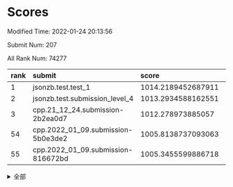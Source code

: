 # Scores

Modified Time: 2022-01-24 20:13:56

Submit Num: 207

All Rank Num: 74277

| rank |               submit               |       score        |       sigma        | pk_num |
| :--- | :--------------------------------- | :----------------- | :----------------- | :----- |
| 1    | jsonzb.test.test_1                 | 1014.2189452687911 | 0.8312445068860369 | 1434   |
| 2    | jsonzb.test.submission_level_4     | 1013.2934588162551 | 0.807326512470467  | 1438   |
| 3    | cpp.21_12_24.submission-2b2ea0d7   | 1012.278973885057  | 0.8052452594611682 | 1432   |
| 54   | cpp.2022_01_09.submission-5b0e3de2 | 1005.8138737093063 | 0.7185404285734966 | 1440   |
| 55   | cpp.2022_01_09.submission-816672bd | 1005.3455599886718 | 0.7144243085674173 | 1438   |


<details>
<summary>全部</summary>

| rank |                 submit                 |       score        |       sigma        | pk_num |
| :--- | :------------------------------------- | :----------------- | :----------------- | :----- |
| 1    | jsonzb.test.test_1                     | 1014.2189452687911 | 0.8312445068860369 | 1434   |
| 2    | jsonzb.test.submission_level_4         | 1013.2934588162551 | 0.807326512470467  | 1438   |
| 3    | cpp.21_12_24.submission-2b2ea0d7       | 1012.278973885057  | 0.8052452594611682 | 1432   |
| 4    | gobigger.level_3.submission_level_3_1  | 1011.9955377684923 | 0.8036028786116327 | 1439   |
| 5    | gobigger.level_3.submission_level_3_0  | 1011.3240655179645 | 0.7973554561411659 | 1438   |
| 6    | gobigger.level_3.submission_level_3_6  | 1011.1320278756655 | 0.7936215473089215 | 1433   |
| 7    | gobigger.level_3.submission_level_3_10 | 1011.0763554189792 | 0.7585907391833508 | 1437   |
| 8    | gobigger.level_3.submission_level_3_30 | 1010.9923933154653 | 0.7743744251249752 | 1439   |
| 9    | gobigger.level_3.submission_level_3_7  | 1010.9062923698842 | 0.7804320175617748 | 1432   |
| 10   | gobigger.level_3.submission_level_3_4  | 1010.6608148019126 | 0.7926075165551175 | 1434   |
| 11   | gobigger.level_3.submission_level_3_28 | 1010.6262287707797 | 0.7530233632289718 | 1439   |
| 12   | gobigger.level_3.submission_level_3_29 | 1010.5530691612012 | 0.7591729152903367 | 1431   |
| 13   | gobigger.level_3.submission_level_3_45 | 1010.5486206849422 | 0.7657292603380719 | 1434   |
| 14   | gobigger.level_3.submission_level_3_8  | 1010.5472357550553 | 0.755844295720842  | 1435   |
| 15   | gobigger.level_3.submission_level_3_34 | 1010.5017074389547 | 0.7670375733339414 | 1425   |
| 16   | gobigger.level_3.submission_level_3_21 | 1010.4432789727963 | 0.7735654850024231 | 1433   |
| 17   | gobigger.level_3.submission_level_3_38 | 1010.2665959986401 | 0.7766216029351204 | 1431   |
| 18   | gobigger.level_3.submission_level_3_15 | 1010.2107929991204 | 0.744015248313566  | 1434   |
| 19   | gobigger.level_3.submission_level_3_41 | 1010.1942986690559 | 0.7513663125927076 | 1439   |
| 20   | gobigger.level_3.submission_level_3_33 | 1010.168049056659  | 0.7642925258405594 | 1432   |
| 21   | gobigger.level_3.submission_level_3_39 | 1010.0786595817143 | 0.7547826807817223 | 1437   |
| 22   | gobigger.level_3.submission_level_3_13 | 1009.9796140038221 | 0.7664808982949539 | 1435   |
| 23   | gobigger.level_3.submission_level_3_47 | 1009.9225770328048 | 0.7561518760760935 | 1432   |
| 24   | gobigger.level_3.submission_level_3_14 | 1009.8428600804662 | 0.7623437398719802 | 1435   |
| 25   | gobigger.level_3.submission_level_3_2  | 1009.8375793732869 | 0.7452249007756573 | 1437   |
| 26   | gobigger.level_3.submission_level_3_31 | 1009.8298236627321 | 0.7591445618815951 | 1434   |
| 27   | gobigger.level_3.submission_level_3_27 | 1009.8014610827111 | 0.765990184185507  | 1437   |
| 28   | gobigger.level_3.submission_level_3_26 | 1009.731732333827  | 0.7459579916549803 | 1432   |
| 29   | gobigger.level_3.submission_level_3_19 | 1009.6630783484547 | 0.7339930355077526 | 1437   |
| 30   | gobigger.level_3.submission_level_3_36 | 1009.6272194197602 | 0.7642629147912633 | 1432   |
| 31   | gobigger.level_3.submission_level_3_49 | 1009.6085627578469 | 0.7549773476088398 | 1437   |
| 32   | gobigger.level_3.submission_level_3_35 | 1009.5305189869825 | 0.7231877340172244 | 1435   |
| 33   | gobigger.level_3.submission_level_3_37 | 1009.524693646184  | 0.7525617110502967 | 1430   |
| 34   | gobigger.level_3.submission_level_3_17 | 1009.4826638850757 | 0.7531793028394382 | 1437   |
| 35   | gobigger.level_3.submission_level_3_44 | 1009.4314542005436 | 0.7454787418718631 | 1433   |
| 36   | gobigger.level_3.submission_level_3_43 | 1009.3530265143697 | 0.7666141130188092 | 1437   |
| 37   | gobigger.level_3.submission_level_3_3  | 1009.2738651743828 | 0.7400881756127418 | 1435   |
| 38   | gobigger.level_3.submission_level_3_11 | 1009.2492665236338 | 0.7604911102208397 | 1438   |
| 39   | gobigger.level_3.submission_level_3_46 | 1009.2391263071942 | 0.736920235625204  | 1435   |
| 40   | gobigger.level_3.submission_level_3_48 | 1009.2014030141237 | 0.766984204184604  | 1436   |
| 41   | gobigger.level_3.submission_level_3_40 | 1009.189859567057  | 0.7339673100019641 | 1438   |
| 42   | gobigger.level_3.submission_level_3_5  | 1009.0853077782533 | 0.7752634215411304 | 1437   |
| 43   | gobigger.level_3.submission_level_3_16 | 1008.9872552170007 | 0.7389749231022354 | 1437   |
| 44   | gobigger.level_3.submission_level_3_42 | 1008.9635491486865 | 0.7458197719443267 | 1441   |
| 45   | gobigger.level_3.submission_level_3_12 | 1008.9351900321112 | 0.7702693657358906 | 1437   |
| 46   | gobigger.level_3.submission_level_3_20 | 1008.9275375073671 | 0.761321347697251  | 1434   |
| 47   | gobigger.level_3.submission_level_3_32 | 1008.8807049728733 | 0.7472486704258027 | 1437   |
| 48   | gobigger.level_3.submission_level_3_25 | 1008.8388450261289 | 0.7414442675519446 | 1429   |
| 49   | gobigger.level_3.submission_level_3_23 | 1008.7093285842514 | 0.7623662281483268 | 1433   |
| 50   | gobigger.level_3.submission_level_3_24 | 1008.7066550655483 | 0.7612878154971583 | 1437   |
| 51   | gobigger.level_3.submission_level_3_9  | 1008.2581156560905 | 0.7480160229530199 | 1439   |
| 52   | gobigger.level_3.submission_level_3_22 | 1007.9563607980728 | 0.7449447057470512 | 1437   |
| 53   | gobigger.level_3.submission_level_3_18 | 1007.4862302039166 | 0.7423222375990015 | 1440   |
| 54   | cpp.2022_01_09.submission-5b0e3de2     | 1005.8138737093063 | 0.7185404285734966 | 1440   |
| 55   | cpp.2022_01_09.submission-816672bd     | 1005.3455599886718 | 0.7144243085674173 | 1438   |
| 56   | gobigger.level_1.submission_level_1_6  | 1005.2012090580135 | 0.7150257542374681 | 1438   |
| 57   | gobigger.level_1.submission_level_1_32 | 1004.8731800350353 | 0.7064109687302996 | 1438   |
| 58   | gobigger.level_1.submission_level_1_23 | 1004.842527906945  | 0.7312664095609929 | 1440   |
| 59   | gobigger.level_1.submission_level_1_35 | 1004.6807411339204 | 0.7215055405181984 | 1435   |
| 60   | gobigger.level_1.submission_level_1_2  | 1004.3298080839608 | 0.7183128227640627 | 1431   |
| 61   | gobigger.level_1.submission_level_1_46 | 1004.2593650699986 | 0.7107257285778826 | 1434   |
| 62   | gobigger.level_1.submission_level_1_41 | 1004.2038550128103 | 0.7096755522552007 | 1437   |
| 63   | gobigger.level_1.submission_level_1_7  | 1004.0072185116561 | 0.7131493704851382 | 1431   |
| 64   | gobigger.level_1.submission_level_1_28 | 1003.9827078603095 | 0.7265329729332912 | 1435   |
| 65   | gobigger.level_1.submission_level_1_34 | 1003.9025292730479 | 0.7160284097898415 | 1437   |
| 66   | gobigger.level_1.submission_level_1_43 | 1003.8747287705348 | 0.7129725427773316 | 1435   |
| 67   | gobigger.level_1.submission_level_1_12 | 1003.8495433786187 | 0.7278406515859144 | 1430   |
| 68   | gobigger.level_1.submission_level_1_10 | 1003.8434413179933 | 0.7146421206145475 | 1433   |
| 69   | gobigger.level_1.submission_level_1_5  | 1003.7763642925433 | 0.7128302659829959 | 1435   |
| 70   | gobigger.level_1.submission_level_1_20 | 1003.7313536433301 | 0.7194511032353957 | 1433   |
| 71   | gobigger.level_1.submission_level_1_49 | 1003.6993806220673 | 0.7115835793584976 | 1435   |
| 72   | gobigger.level_1.submission_level_1_48 | 1003.6758574464862 | 0.7156756728234583 | 1441   |
| 73   | gobigger.level_1.submission_level_1_40 | 1003.6392291934828 | 0.7120657597836367 | 1428   |
| 74   | gobigger.level_1.submission_level_1_19 | 1003.6317996617986 | 0.7136791681941534 | 1439   |
| 75   | gobigger.level_1.submission_level_1_26 | 1003.62102945958   | 0.7285986908553365 | 1439   |
| 76   | gobigger.level_1.submission_level_1_37 | 1003.6088247007439 | 0.7154220668702282 | 1434   |
| 77   | gobigger.level_1.submission_level_1_1  | 1003.567608223123  | 0.711595830708491  | 1433   |
| 78   | gobigger.level_1.submission_level_1_42 | 1003.4383894312019 | 0.7278958206873678 | 1437   |
| 79   | gobigger.level_1.submission_level_1_3  | 1003.3898327141358 | 0.718681258508883  | 1439   |
| 80   | gobigger.level_1.submission_level_1_38 | 1003.3824353980633 | 0.719617490837212  | 1435   |
| 81   | gobigger.level_1.submission_level_1_47 | 1003.3041993703446 | 0.7190962360091232 | 1436   |
| 82   | gobigger.level_1.submission_level_1_36 | 1003.2980218781588 | 0.7059380125382053 | 1434   |
| 83   | gobigger.level_1.submission_level_1_13 | 1003.2848734328383 | 0.7246196804269622 | 1430   |
| 84   | gobigger.level_1.submission_level_1_14 | 1003.2260065494703 | 0.7130183129494829 | 1435   |
| 85   | gobigger.level_1.submission_level_1_22 | 1003.0901175323195 | 0.708932066545466  | 1438   |
| 86   | gobigger.level_1.submission_level_1_33 | 1003.0804209060892 | 0.7131378189680325 | 1435   |
| 87   | gobigger.level_1.submission_level_1_21 | 1003.0169795259734 | 0.7154852870567837 | 1434   |
| 88   | gobigger.level_1.submission_level_1_45 | 1002.9878378185125 | 0.7279848966103064 | 1433   |
| 89   | gobigger.level_1.submission_level_1_4  | 1002.9833706047509 | 0.7035563509945807 | 1437   |
| 90   | gobigger.level_1.submission_level_1_16 | 1002.9787889796462 | 0.7178244351283952 | 1435   |
| 91   | gobigger.level_1.submission_level_1_9  | 1002.9575768757625 | 0.705366520339338  | 1439   |
| 92   | gobigger.level_1.submission_level_1_0  | 1002.9271551665933 | 0.7093029872163983 | 1434   |
| 93   | gobigger.level_1.submission_level_1_15 | 1002.9146997418993 | 0.7176264977620004 | 1435   |
| 94   | gobigger.level_1.submission_level_1_29 | 1002.8039736743401 | 0.7215117515220721 | 1436   |
| 95   | gobigger.level_1.submission_level_1_8  | 1002.7515593162393 | 0.7028357272530353 | 1435   |
| 96   | gobigger.level_1.submission_level_1_27 | 1002.7498958164219 | 0.7125180315671646 | 1436   |
| 97   | gobigger.level_1.submission_level_1_24 | 1002.7366773455154 | 0.7122483292654423 | 1438   |
| 98   | gobigger.level_1.submission_level_1_31 | 1002.7299159440205 | 0.7075886794863625 | 1438   |
| 99   | gobigger.level_1.submission_level_1_25 | 1002.6909096313883 | 0.7087067211064232 | 1435   |
| 100  | gobigger.level_1.submission_level_1_11 | 1002.6889099786138 | 0.7061849126874837 | 1437   |
| 101  | gobigger.level_1.submission_level_1_18 | 1002.5070604054896 | 0.7141369223259182 | 1437   |
| 102  | gobigger.level_1.submission_level_1_44 | 1002.4302099073982 | 0.7132642394486373 | 1433   |
| 103  | gobigger.level_1.submission_level_1_30 | 1002.3182258511576 | 0.7136087173815381 | 1436   |
| 104  | gobigger.level_1.submission_level_1_17 | 1001.9129203729472 | 0.7176420143772716 | 1428   |
| 105  | gobigger.level_1.submission_level_1_39 | 1001.7760258931845 | 0.7073403197066028 | 1431   |
| 106  | gobigger.random.submission_random_14   | 997.4546823923192  | 0.7045667648639068 | 1438   |
| 107  | gobigger.random.submission_random_48   | 997.3475225470912  | 0.707074166816023  | 1436   |
| 108  | gobigger.random.submission_random_33   | 997.0281796534116  | 0.7055469824712141 | 1435   |
| 109  | gobigger.random.submission_random_24   | 996.802600060121   | 0.7180486772039657 | 1434   |
| 110  | gobigger.random.submission_random_18   | 996.7401459035706  | 0.7095759285342134 | 1432   |
| 111  | gobigger.random.submission_random_20   | 996.6310410891431  | 0.7022055389917924 | 1437   |
| 112  | gobigger.random.submission_random_16   | 996.5203241224708  | 0.7007314429592828 | 1439   |
| 113  | gobigger.random.submission_random_27   | 996.5062761355799  | 0.7098680082205178 | 1435   |
| 114  | gobigger.random.submission_random_1    | 996.4894167316963  | 0.718008829507406  | 1433   |
| 115  | gobigger.random.submission_random_25   | 996.4107760304694  | 0.7038532001575188 | 1441   |
| 116  | gobigger.random.submission_random_43   | 996.302561968215   | 0.7315462005857916 | 1435   |
| 117  | gobigger.random.submission_random_8    | 996.2514407143523  | 0.7146766844667437 | 1437   |
| 118  | gobigger.random.submission_random_7    | 996.2357967747944  | 0.7186837553837725 | 1432   |
| 119  | gobigger.random.submission_random_47   | 996.1942316935291  | 0.7412976987928548 | 1436   |
| 120  | gobigger.random.submission_random_23   | 996.1075081677063  | 0.7171452291017364 | 1429   |
| 121  | gobigger.random.submission_random_19   | 996.0726728778453  | 0.720019142804688  | 1439   |
| 122  | gobigger.random.submission_random_45   | 996.0619588606852  | 0.7188123593364585 | 1440   |
| 123  | gobigger.random.submission_random_22   | 996.0612800274723  | 0.709829803477667  | 1433   |
| 124  | gobigger.random.submission_random_44   | 995.9673457501406  | 0.7238991009909563 | 1438   |
| 125  | gobigger.random.submission_random_21   | 995.9639313889049  | 0.7007832902613959 | 1433   |
| 126  | gobigger.random.submission_random_39   | 995.9301254101507  | 0.7073574676054206 | 1431   |
| 127  | gobigger.random.submission_random_6    | 995.9186790661142  | 0.7126139134672921 | 1431   |
| 128  | gobigger.random.submission_random_3    | 995.9126534691396  | 0.7211815642342272 | 1435   |
| 129  | gobigger.random.submission_random_13   | 995.8681242280813  | 0.7185106122970338 | 1434   |
| 130  | gobigger.random.submission_random_4    | 995.8584515770576  | 0.7370486586125192 | 1436   |
| 131  | gobigger.random.submission_random_41   | 995.8483667299028  | 0.7108516020114554 | 1434   |
| 132  | gobigger.random.submission_random_30   | 995.8153336467226  | 0.7042422525730184 | 1439   |
| 133  | gobigger.random.submission_random_0    | 995.7576879205146  | 0.7155653007135155 | 1436   |
| 134  | gobigger.random.submission_random_42   | 995.7563905928449  | 0.6992331186384213 | 1438   |
| 135  | gobigger.random.submission_random_28   | 995.6009785637482  | 0.7073287205780647 | 1436   |
| 136  | gobigger.random.submission_random_31   | 995.5495750832595  | 0.7121002328189799 | 1430   |
| 137  | gobigger.random.submission_random_17   | 995.525721189279   | 0.7185468308165822 | 1437   |
| 138  | gobigger.random.submission_random_46   | 995.4548482389281  | 0.7214333799870177 | 1440   |
| 139  | gobigger.random.submission_random_29   | 995.4497633658684  | 0.7035031454817254 | 1432   |
| 140  | gobigger.random.submission_random_15   | 995.4196093259839  | 0.7024664499154    | 1435   |
| 141  | gobigger.random.submission_random_10   | 995.3664257783669  | 0.7109931855377887 | 1436   |
| 142  | gobigger.random.submission_random_49   | 995.336756036236   | 0.7120045514636082 | 1431   |
| 143  | gobigger.random.submission_random_37   | 995.258124040367   | 0.7351171417948134 | 1438   |
| 144  | gobigger.random.submission_random_5    | 995.1848703275156  | 0.7229362814228139 | 1432   |
| 145  | gobigger.random.submission_random_36   | 995.1625968348898  | 0.7091193999759052 | 1438   |
| 146  | gobigger.random.submission_random_34   | 995.1576867795302  | 0.7203770708161745 | 1437   |
| 147  | gobigger.random.submission_random_32   | 995.1356650490495  | 0.7228465886760426 | 1435   |
| 148  | gobigger.random.submission_random_38   | 995.0971489938014  | 0.7010471706162855 | 1437   |
| 149  | gobigger.random.submission_random_9    | 995.076871724151   | 0.7251913133458975 | 1434   |
| 150  | gobigger.random.submission_random_26   | 995.0110079882769  | 0.7159318931845123 | 1439   |
| 151  | gobigger.random.submission_random_12   | 994.8726958907372  | 0.7171960513158698 | 1434   |
| 152  | gobigger.random.submission_random_11   | 994.6999431212648  | 0.7053530677935222 | 1434   |
| 153  | gobigger.random.submission_random_2    | 994.4435088921259  | 0.7229063874857071 | 1438   |
| 154  | gobigger.random.submission_random_35   | 994.3430060581038  | 0.7013692140220394 | 1434   |
| 155  | gobigger.random.submission_random_40   | 994.2818229432742  | 0.7057358091874681 | 1433   |
| 156  | gobigger.level_2.submission_level_2_23 | 993.7238762460792  | 0.7295439760074369 | 1437   |
| 157  | gobigger.level_2.submission_level_2_25 | 993.4043985377849  | 0.7386258973550125 | 1437   |
| 158  | gobigger.level_2.submission_level_2_13 | 993.3392145342847  | 0.7525076458482013 | 1433   |
| 159  | gobigger.level_2.submission_level_2_32 | 993.33317309499    | 0.7345999548502167 | 1430   |
| 160  | gobigger.level_2.submission_level_2_21 | 993.2601599154607  | 0.7288656187721452 | 1437   |
| 161  | gobigger.level_2.submission_level_2_9  | 993.198610161212   | 0.7391229803802566 | 1430   |
| 162  | gobigger.level_2.submission_level_2_17 | 993.1230839085018  | 0.7441522898291962 | 1437   |
| 163  | gobigger.level_2.submission_level_2_0  | 993.0178143907876  | 0.7438526526290002 | 1433   |
| 164  | gobigger.level_2.submission_level_2_48 | 992.8598561870734  | 0.7373006854304844 | 1436   |
| 165  | gobigger.level_2.submission_level_2_5  | 992.8169469618268  | 0.7376789184709197 | 1434   |
| 166  | gobigger.level_2.submission_level_2_41 | 992.7751395109667  | 0.7390792923305046 | 1435   |
| 167  | gobigger.level_2.submission_level_2_34 | 992.7435205196601  | 0.7436136791905535 | 1432   |
| 168  | gobigger.level_2.submission_level_2_42 | 992.6374563669     | 0.7426037047982459 | 1443   |
| 169  | gobigger.level_2.submission_level_2_49 | 992.6233874873507  | 0.7386280689898664 | 1438   |
| 170  | gobigger.level_2.submission_level_2_35 | 992.6131185654324  | 0.7316074842091278 | 1432   |
| 171  | gobigger.level_2.submission_level_2_47 | 992.5822516041108  | 0.7366431765700843 | 1435   |
| 172  | gobigger.level_2.submission_level_2_4  | 992.5758738371032  | 0.7443472780788211 | 1434   |
| 173  | gobigger.level_2.submission_level_2_40 | 992.5444233403155  | 0.765593106072995  | 1439   |
| 174  | gobigger.level_2.submission_level_2_36 | 992.522372237324   | 0.7457960661906458 | 1431   |
| 175  | gobigger.level_2.submission_level_2_22 | 992.5056879444606  | 0.736593358102104  | 1442   |
| 176  | gobigger.level_2.submission_level_2_44 | 992.470432951346   | 0.7383937150887591 | 1430   |
| 177  | gobigger.level_2.submission_level_2_8  | 992.4634291991383  | 0.7477870053292516 | 1438   |
| 178  | gobigger.level_2.submission_level_2_38 | 992.3742307036262  | 0.7437584145155867 | 1435   |
| 179  | gobigger.level_2.submission_level_2_26 | 992.313708329655   | 0.7402775941276151 | 1434   |
| 180  | gobigger.level_2.submission_level_2_28 | 992.268724299094   | 0.7466308323359716 | 1430   |
| 181  | gobigger.level_2.submission_level_2_2  | 992.1196249244125  | 0.7500184786647244 | 1437   |
| 182  | gobigger.level_2.submission_level_2_30 | 992.1121770203553  | 0.7457544477343709 | 1436   |
| 183  | gobigger.level_2.submission_level_2_19 | 992.0364299429004  | 0.7407450403098792 | 1434   |
| 184  | gobigger.level_2.submission_level_2_33 | 991.9480980890177  | 0.7442930301159133 | 1436   |
| 185  | gobigger.level_2.submission_level_2_24 | 991.8685294155239  | 0.7301984702966088 | 1437   |
| 186  | gobigger.level_2.submission_level_2_31 | 991.8402349990721  | 0.7443556687910721 | 1437   |
| 187  | gobigger.level_2.submission_level_2_6  | 991.8310786742479  | 0.7501479815654661 | 1438   |
| 188  | gobigger.level_2.submission_level_2_10 | 991.8003540993418  | 0.7502498623660863 | 1436   |
| 189  | gobigger.level_2.submission_level_2_46 | 991.718038410051   | 0.763539485250927  | 1429   |
| 190  | gobigger.level_2.submission_level_2_37 | 991.6921510015745  | 0.7416062117075073 | 1434   |
| 191  | gobigger.level_2.submission_level_2_27 | 991.6238277321683  | 0.747699266838104  | 1433   |
| 192  | gobigger.level_2.submission_level_2_18 | 991.4946017646704  | 0.7550704536540317 | 1435   |
| 193  | gobigger.level_2.submission_level_2_1  | 991.3454698441698  | 0.7493195550847986 | 1432   |
| 194  | gobigger.level_2.submission_level_2_43 | 991.243820935363   | 0.7543154593824034 | 1437   |
| 195  | gobigger.level_2.submission_level_2_3  | 991.1313239942338  | 0.7606897132146594 | 1438   |
| 196  | gobigger.level_2.submission_level_2_29 | 991.0218983932012  | 0.7854532814961408 | 1436   |
| 197  | gobigger.level_2.submission_level_2_15 | 991.0185118006708  | 0.745379237615647  | 1437   |
| 198  | gobigger.level_2.submission_level_2_12 | 990.9510290539698  | 0.762469770367866  | 1439   |
| 199  | gobigger.level_2.submission_level_2_45 | 990.9311786227073  | 0.7455800832697311 | 1436   |
| 200  | gobigger.level_2.submission_level_2_20 | 990.8763575667197  | 0.7593610545450625 | 1439   |
| 201  | gobigger.level_2.submission_level_2_14 | 990.855927652272   | 0.7574000008114258 | 1435   |
| 202  | gobigger.level_2.submission_level_2_39 | 990.8392060299178  | 0.7462685641852852 | 1439   |
| 203  | gobigger.level_2.submission_level_2_11 | 990.8358978102716  | 0.7408484727736183 | 1442   |
| 204  | gobigger.level_2.submission_level_2_7  | 990.1653500527284  | 0.7501568345900829 | 1437   |
| 205  | gobigger.level_2.submission_level_2_16 | 990.1420885474685  | 0.7777342920587993 | 1431   |
| 206  | gobigger.none.submission_none_1        | 976.6335045698704  | 1.354041956512849  | 1436   |
| 207  | gobigger.none.submission_none_0        | 976.4768836907554  | 1.5193161135411526 | 1436   |

</details>